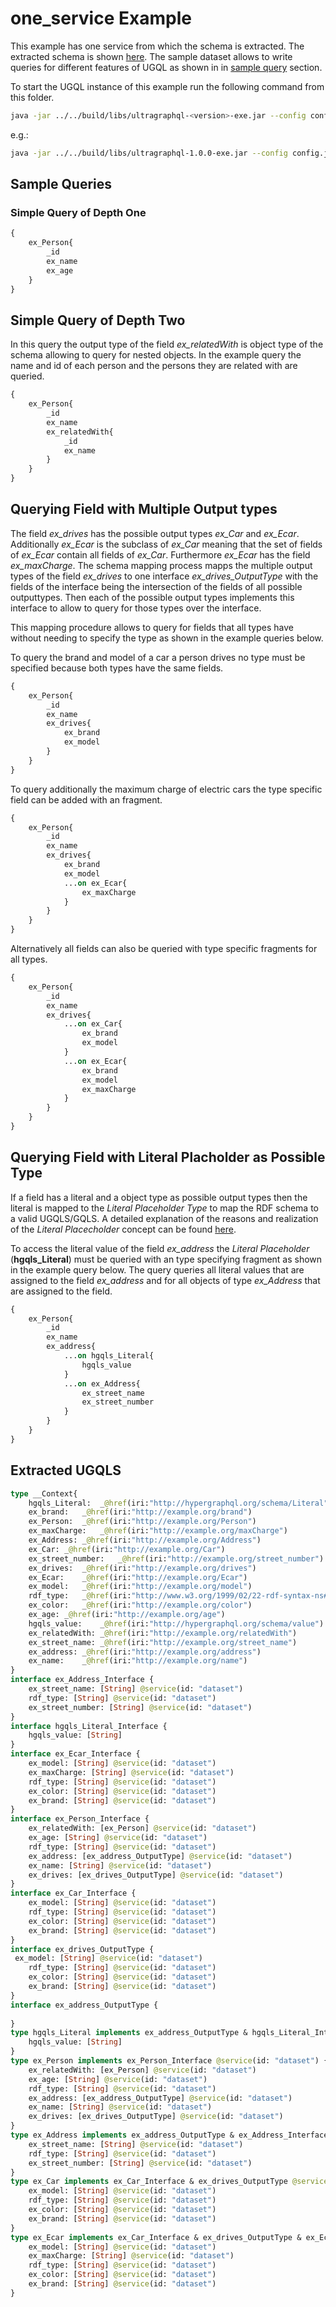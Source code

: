 # one_service Example
This example has one service from which the schema is extracted. The extracted schema is shown [here](#extracted-ugqls).
The sample dataset allows to write queries for different features of UGQL as shown in in [sample query](#sample-queries) section.


To start the UGQL instance of this example run the following command from this folder.

```bash
java -jar ../../build/libs/ultragraphql-<version>-exe.jar --config config.json
```
e.g.:
```bash
java -jar ../../build/libs/ultragraphql-1.0.0-exe.jar --config config.json
```

## Sample Queries

### Simple Query of Depth One

```graphql
{
    ex_Person{
        _id
        ex_name
        ex_age
    }
}
```

## Simple Query of Depth Two
In this query the output type of the field *ex_relatedWith* is object type of the schema allowing to query for nested objects.
In the example query the name and id of each person and the persons they are related with are queried.
```graphql
{
    ex_Person{
        _id
        ex_name
        ex_relatedWith{
            _id
            ex_name
        }
    }
}
```

## Querying Field with Multiple Output types
The field *ex_drives* has the possible output types *ex_Car* and *ex_Ecar*.
Additionally *ex_Ecar* is the subclass of *ex_Car* meaning that the set of fields of *ex_Ecar* contain all fields of *ex_Car*.
Furthermore *ex_Ecar* has the field *ex_maxCharge*.
The schema mapping process mapps the multiple output types of the field *ex_drives* to one interface *ex_drives_OutputType* with the fields of the interface being the intersection of the fields of all possible outputtypes.
Then each of the possible output types implements this interface to allow to query for those types over the interface.

This mapping procedure allows to query for fields that all types have without needing to specify the type as shown in the example queries below.

To query the brand and model of a car a person drives no type must be specified because both types have the same fields.
```graphql
{
    ex_Person{
        _id
        ex_name
        ex_drives{
            ex_brand
            ex_model
        }
    }
}
```

To query additionally the maximum charge of electric cars the type specific field can be added with an fragment.
```graphql
{
    ex_Person{
        _id
        ex_name
        ex_drives{
            ex_brand
            ex_model
            ...on ex_Ecar{
                ex_maxCharge
            }
        }
    }
}
```
Alternatively all fields can also be queried with type specific fragments for all types.
```graphql
{
    ex_Person{
        _id
        ex_name
        ex_drives{
            ...on ex_Car{
                ex_brand
                ex_model
            }
            ...on ex_Ecar{
                ex_brand
                ex_model
                ex_maxCharge
            }
        }
    }
}
```
## Querying Field with Literal Placholder as Possible Type

If a field has a literal and a object type as possible output types then the literal is mapped to the *Literal Placeholder Type* to map the RDF schema to a valid UGQLS/GQLS.
A detailed explanation of the reasons and realization of the *Literal Placecholder* concept can be found [here](../../docs/Literal_placeholder.md).

To access the literal value of the field *ex_address* the *Literal Placeholder* (**hgqls_Literal**) must be queried with an type specifying fragment as shown in the example query below.
The query queries all literal values that are assigned to the field *ex_address* and for all objects of type *ex_Address* that are assigned to the field.
```graphql
{
    ex_Person{
        _id
        ex_name
        ex_address{
            ...on hgqls_Literal{
                hgqls_value
            }
            ...on ex_Address{
                ex_street_name
                ex_street_number
            }
        }
    }
}
```

## Extracted UGQLS

```graphql
type __Context{
	hgqls_Literal:	_@href(iri:"http://hypergraphql.org/schema/Literal")
	ex_brand:	_@href(iri:"http://example.org/brand")
	ex_Person:	_@href(iri:"http://example.org/Person")
	ex_maxCharge:	_@href(iri:"http://example.org/maxCharge")
	ex_Address:	_@href(iri:"http://example.org/Address")
	ex_Car:	_@href(iri:"http://example.org/Car")
	ex_street_number:	_@href(iri:"http://example.org/street_number")
	ex_drives:	_@href(iri:"http://example.org/drives")
	ex_Ecar:	_@href(iri:"http://example.org/Ecar")
	ex_model:	_@href(iri:"http://example.org/model")
	rdf_type:	_@href(iri:"http://www.w3.org/1999/02/22-rdf-syntax-ns#type")
	ex_color:	_@href(iri:"http://example.org/color")
	ex_age:	_@href(iri:"http://example.org/age")
	hgqls_value:	_@href(iri:"http://hypergraphql.org/schema/value")
	ex_relatedWith:	_@href(iri:"http://example.org/relatedWith")
	ex_street_name:	_@href(iri:"http://example.org/street_name")
	ex_address:	_@href(iri:"http://example.org/address")
	ex_name:	_@href(iri:"http://example.org/name")
}
interface ex_Address_Interface {
	ex_street_name: [String] @service(id: "dataset")
	rdf_type: [String] @service(id: "dataset")
	ex_street_number: [String] @service(id: "dataset")
}
interface hgqls_Literal_Interface {
	hgqls_value: [String] 
}
interface ex_Ecar_Interface {
	ex_model: [String] @service(id: "dataset")
	ex_maxCharge: [String] @service(id: "dataset")
	rdf_type: [String] @service(id: "dataset")
	ex_color: [String] @service(id: "dataset")
	ex_brand: [String] @service(id: "dataset")
}
interface ex_Person_Interface {
	ex_relatedWith: [ex_Person] @service(id: "dataset")
	ex_age: [String] @service(id: "dataset")
	rdf_type: [String] @service(id: "dataset")
	ex_address: [ex_address_OutputType] @service(id: "dataset")
	ex_name: [String] @service(id: "dataset")
	ex_drives: [ex_drives_OutputType] @service(id: "dataset")
}
interface ex_Car_Interface {
	ex_model: [String] @service(id: "dataset")
	rdf_type: [String] @service(id: "dataset")
	ex_color: [String] @service(id: "dataset")
	ex_brand: [String] @service(id: "dataset")
}
interface ex_drives_OutputType {
 ex_model: [String] @service(id: "dataset")
	rdf_type: [String] @service(id: "dataset")
	ex_color: [String] @service(id: "dataset")
	ex_brand: [String] @service(id: "dataset")
}
interface ex_address_OutputType {
 
}
type hgqls_Literal implements ex_address_OutputType & hgqls_Literal_Interface @service(id: "dataset") {
 	hgqls_value: [String] 
}
type ex_Person implements ex_Person_Interface @service(id: "dataset") {
 	ex_relatedWith: [ex_Person] @service(id: "dataset")
	ex_age: [String] @service(id: "dataset")
	rdf_type: [String] @service(id: "dataset")
	ex_address: [ex_address_OutputType] @service(id: "dataset")
	ex_name: [String] @service(id: "dataset")
	ex_drives: [ex_drives_OutputType] @service(id: "dataset")
}
type ex_Address implements ex_address_OutputType & ex_Address_Interface @service(id: "dataset") {
 	ex_street_name: [String] @service(id: "dataset")
	rdf_type: [String] @service(id: "dataset")
	ex_street_number: [String] @service(id: "dataset")
}
type ex_Car implements ex_Car_Interface & ex_drives_OutputType @service(id: "dataset") {
 	ex_model: [String] @service(id: "dataset")
	rdf_type: [String] @service(id: "dataset")
	ex_color: [String] @service(id: "dataset")
	ex_brand: [String] @service(id: "dataset")
}
type ex_Ecar implements ex_Car_Interface & ex_drives_OutputType & ex_Ecar_Interface @service(id: "dataset") {
 	ex_model: [String] @service(id: "dataset")
	ex_maxCharge: [String] @service(id: "dataset")
	rdf_type: [String] @service(id: "dataset")
	ex_color: [String] @service(id: "dataset")
	ex_brand: [String] @service(id: "dataset")
}
```
